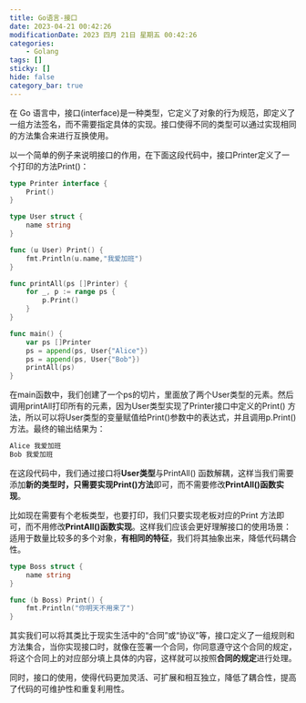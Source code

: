 ```yaml
---
title: Go语言-接口
date: 2023-04-21 00:42:26
modificationDate: 2023 四月 21日 星期五 00:42:26
categories: 
	- Golang
tags: []
sticky: []
hide: false
category_bar: true
---
```



在 Go 语言中，接口(interface)是一种类型，它定义了对象的行为规范，即定义了一组方法签名，而不需要指定具体的实现。接口使得不同的类型可以通过实现相同的方法集合来进行互换使用。

以一个简单的例子来说明接口的作用，在下面这段代码中，接口Printer定义了一个打印的方法Print()：


```go
type Printer interface {
    Print()
}

type User struct {
    name string
}

func (u User) Print() {
    fmt.Println(u.name,"我爱加班")
} 

func printAll(ps []Printer) {
    for _, p := range ps {
        p.Print()
    }
}

func main() {
    var ps []Printer
    ps = append(ps, User{"Alice"})
    ps = append(ps, User{"Bob"})
    printAll(ps)
}
```

在main函数中，我们创建了一个ps的切片，里面放了两个User类型的元素。然后调用printAll打印所有的元素，因为User类型实现了Printer接口中定义的Print() 方法，所以可以将User类型的变量赋值给Print()参数中的表达式，并且调用p.Print() 方法。最终的输出结果为：

```go
Alice 我爱加班
Bob 我爱加班
```

在这段代码中，我们通过接口将**User类型**与PrintAll() 函数解耦，这样当我们需要添加**新的类型时，只需要实现Print()方法**即可，而不需要修改**PrintAll()函数实现**。

比如现在需要有个老板类型，也要打印，我们只要实现老板对应的Print 方法即可，而不用修改**PrintAll()函数实现**。这样我们应该会更好理解接口的使用场景：适用于数量比较多的多个对象，**有相同的特征**，我们将其抽象出来，降低代码耦合性。


```go
type Boss struct {
    name string
}

func (b Boss) Print() {
    fmt.Println("你明天不用来了")
} 
```


其实我们可以将其类比于现实生活中的“合同”或“协议”等，接口定义了一组规则和方法集合，当你实现接口时，就像在签署一个合同，你同意遵守这个合同的规定，将这个合同上的对应部分填上具体的内容，这样就可以按照**合同的规定**进行处理。

同时，接口的使用，使得代码更加灵活、可扩展和相互独立，降低了耦合性，提高了代码的可维护性和重复利用性。